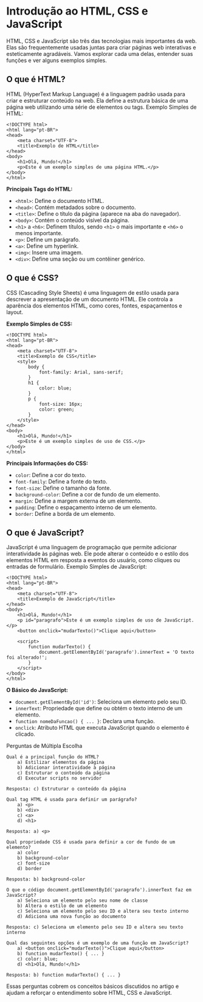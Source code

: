 # Introdução ao HTML, CSS e JavaScript

HTML, CSS e JavaScript são três das tecnologias mais importantes da web. Elas são frequentemente usadas juntas para criar páginas web interativas e esteticamente agradáveis. Vamos explorar cada uma delas, entender suas funções e ver alguns exemplos simples.

## O que é HTML?

HTML (HyperText Markup Language) é a linguagem padrão usada para criar e estruturar conteúdo na web. Ela define a estrutura básica de uma página web utilizando uma série de elementos ou tags.
Exemplo Simples de HTML:

```
<!DOCTYPE html>
<html lang="pt-BR">
<head>
    <meta charset="UTF-8">
    <title>Exemplo de HTML</title>
</head>
<body>
    <h1>Olá, Mundo!</h1>
    <p>Este é um exemplo simples de uma página HTML.</p>
</body>
</html>

```

**Principais Tags do HTML:**

* `<html>`: Define o documento HTML.
* `<head>`: Contém metadados sobre o documento.
* `<title>`: Define o título da página (aparece na aba do navegador).
* `<body>`: Contém o conteúdo visível da página.
* `<h1>` a `<h6>`: Definem títulos, sendo `<h1>` o mais importante e `<h6>` o menos importante.
* `<p>`: Define um parágrafo.
* `<a>`: Define um hyperlink.
* `<img>`: Insere uma imagem.
* `<div>`: Define uma seção ou um contêiner genérico.

## O que é CSS?

CSS (Cascading Style Sheets) é uma linguagem de estilo usada para descrever a apresentação de um documento HTML. Ele controla a aparência dos elementos HTML, como cores, fontes, espaçamentos e layout.

**Exemplo Simples de CSS:**


```
<!DOCTYPE html>
<html lang="pt-BR">
<head>
    <meta charset="UTF-8">
    <title>Exemplo de CSS</title>
    <style>
        body {
            font-family: Arial, sans-serif;
        }
        h1 {
            color: blue;
        }
        p {
            font-size: 16px;
            color: green;
        }
    </style>
</head>
<body>
    <h1>Olá, Mundo!</h1>
    <p>Este é um exemplo simples de uso de CSS.</p>
</body>
</html>
```

**Principais Informações do CSS:**

* `color`: Define a cor do texto.
* `font-family`: Define a fonte do texto.
* `font-size`: Define o tamanho da fonte.
* `background-color`: Define a cor de fundo de um elemento.
* `margin`: Define a margem externa de um elemento.
* `padding`: Define o espaçamento interno de um elemento.
* `border`: Define a borda de um elemento.

## O que é JavaScript?

JavaScript é uma linguagem de programação que permite adicionar interatividade às páginas web. Ele pode alterar o conteúdo e o estilo dos elementos HTML em resposta a eventos do usuário, como cliques ou entradas de formulário.
Exemplo Simples de JavaScript:

```
<!DOCTYPE html>
<html lang="pt-BR">
<head>
    <meta charset="UTF-8">
    <title>Exemplo de JavaScript</title>
</head>
<body>
    <h1>Olá, Mundo!</h1>
    <p id="paragrafo">Este é um exemplo simples de uso de JavaScript.</p>
    <button onclick="mudarTexto()">Clique aqui</button>

    <script>
        function mudarTexto() {
            document.getElementById('paragrafo').innerText = 'O texto foi alterado!';
        }
    </script>
</body>
</html>
```

**O Básico do JavaScript:**

* `document.getElementById('id')`: Seleciona um elemento pelo seu ID.
* `innerText`: Propriedade que define ou obtém o texto interno de um elemento.
* `function nomeDaFuncao() { ... }`: Declara uma função.
* `onclick`: Atributo HTML que executa JavaScript quando o elemento é clicado.

Perguntas de Múltipla Escolha

    Qual é a principal função do HTML?
        a) Estilizar elementos da página
        b) Adicionar interatividade à página
        c) Estruturar o conteúdo da página
        d) Executar scripts no servidor

    Resposta: c) Estruturar o conteúdo da página

    Qual tag HTML é usada para definir um parágrafo?
        a) <p>
        b) <div>
        c) <a>
        d) <h1>

    Resposta: a) <p>

    Qual propriedade CSS é usada para definir a cor de fundo de um elemento?
        a) color
        b) background-color
        c) font-size
        d) border

    Resposta: b) background-color

    O que o código document.getElementById('paragrafo').innerText faz em JavaScript?
        a) Seleciona um elemento pelo seu nome de classe
        b) Altera o estilo de um elemento
        c) Seleciona um elemento pelo seu ID e altera seu texto interno
        d) Adiciona uma nova função ao documento

    Resposta: c) Seleciona um elemento pelo seu ID e altera seu texto interno

    Qual das seguintes opções é um exemplo de uma função em JavaScript?
        a) <button onclick="mudarTexto()">Clique aqui</button>
        b) function mudarTexto() { ... }
        c) color: blue;
        d) <h1>Olá, Mundo!</h1>

    Resposta: b) function mudarTexto() { ... }

Essas perguntas cobrem os conceitos básicos discutidos no artigo e ajudam a reforçar o entendimento sobre HTML, CSS e JavaScript.